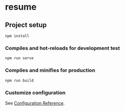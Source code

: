# resume

## Project setup
```
npm install
```

### Compiles and hot-reloads for development test
```
npm run serve
```

### Compiles and minifies for production
```
npm run build
```

### Customize configuration
See [Configuration Reference](https://cli.vuejs.org/config/).
